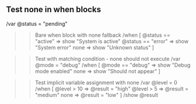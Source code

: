 ## Test none in when blocks

/var @status = "pending"

>> Bare when block with none fallback
/when [
  @status == "active" => show "System is active"
  @status == "error" => show "System error"
  none => show "Unknown status"
]

>> Test with matching condition - none should not execute
/var @mode = "debug"
/when [
  @mode == "debug" => show "Debug mode enabled"
  none => show "Should not appear"
]

>> Test implicit variable assignment with none
/var @level = 0
/when [
  @level > 10 => @result = "high"
  @level > 5 => @result = "medium"
  none => @result = "low"
]
/show @result